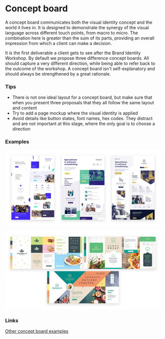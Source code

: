 # Concept board

A concept board communicates both the visual identity concept and the world it lives in. It is designed to demonstrate the synergy of the visual language across different touch points, from macro to micro. The combination here is greater than the sum of its parts, providing an overall impression from which a client can make a decision.

It is the first deliverable a client gets to see after the Brand Identity Workshop. By default we propose three difference concept boards. All should capture a very different direction, while being able to refer back to the outcome of the workshop. A concept board isn't self-explanatory and should always be strengthened by a great rationale.

### Tips

* There is not one ideal layout for a concept board, but make sure that when you present three proposals that they all follow the same layout and content
* Try to add a page mockup where the visual identity is applied
* Avoid details like button states, font names, hex codes. They distract and are not important at this stage, where the only goal is to choose a direction

### Examples

![Three different concept boards created for Eleven](../../.gitbook/assets/conceptboard-eleven.jpg)

![Three concept boards created for thuiseten.nl](../../.gitbook/assets/conceptboard-thuiseten.jpg)

### Links

[Other concept board examples](https://www.dropbox.com/sh/p629ove9f445gy5/AACJ77X1Uxd9vPYvGDnparcoa?dl=0)
